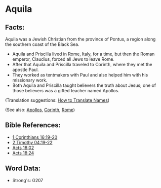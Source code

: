 # Aquila #

## Facts: ##

Aquila was a Jewish Christian from the province of Pontus, a region along the southern coast of the Black Sea.
 
* Aquila and Priscilla lived in Rome, Italy, for a time, but then the Roman emperor, Claudius, forced all Jews to leave Rome. 
* After that Aquila and Priscilla traveled to Corinth, where they met the apostle Paul.
* They worked as tentmakers with Paul and also helped him with his missionary work.
* Both Aquila and Priscilla taught believers the truth about Jesus; one of those believers was a gifted teacher named Apollos.

(Translation suggestions: [How to Translate Names](rc://en/ta/man/translate/translate-names))

(See also: [Apollos](../names/apollos.md), [Corinth](../names/corinth.md), [Rome](../names/rome.md))

## Bible References: ##

* [1 Corinthians 16:19-20](rc://en/tn/help/1co/16/19)
* [2 Timothy 04:19-22](rc://en/tn/help/2ti/04/19)
* [Acts 18:02](rc://en/tn/help/act/18/02)
* [Acts 18:24](rc://en/tn/help/act/18/24)

## Word Data: ##

* Strong's: G207
